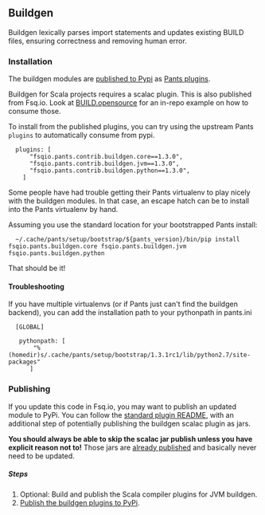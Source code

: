 ## Buildgen

Buildgen lexically parses import statements and updates existing BUILD files, ensuring correctness and removing human error.

### Installation
The buildgen modules are [published to Pypi](https://pypi.python.org/pypi/fsqio.pants.contrib.buildgen.core) as [Pants plugins](https://www.pantsbuild.org/howto_plugin.html).

Buildgen for Scala projects requires a scalac plugin. This is also published from Fsq.io. Look at [BUILD.opensource](/BUILD.opensource) for an in-repo example on how to consume those.

To install from the published plugins, you can try using the upstream Pants `plugins` to automatically consume from pypi.

      plugins: [
          "fsqio.pants.contrib.buildgen.core==1.3.0",
          "fsqio.pants.contrib.buildgen.jvm==1.3.0",
          "fsqio.pants.contrib.buildgen.python==1.3.0",
        ]

Some people have had trouble getting their Pants virtualenv to play nicely with the buildgen modules.
In that case, an escape hatch can be to install into the Pants virtualenv by hand.

Assuming you use the standard location for your bootstrapped Pants install:

      ~/.cache/pants/setup/bootstrap/${pants_version}/bin/pip install fsqio.pants.buildgen.core fsqio.pants.buildgen.jvm fsqio.pants.buildgen.python

That should be it!


#### Troubleshooting
If you have multiple virtualenvs (or if Pants just can't find the buildgen backend),
you can add the installation path to your pythonpath in pants.ini


      [GLOBAL]

       pythonpath: [
           "%(homedir)s/.cache/pants/setup/bootstrap/1.3.1rc1/lib/python2.7/site-packages"
          ]


### Publishing

If you update this code in Fsq.io, you may want to publish an updated module to PyPi. You can follow the [standard plugin README](/src/python/fsqio/pants/README.md), with an additional step of potentially publishing the buildgen scalac plugin as jars.

**You should always be able to skip the scalac jar publish unless you have explicit reason not to!** Those jars are [already published](https://repo1.maven.org/maven2/io/fsq/) and basically never need to be updated.

##### Steps
1. Optional: Build and publish the Scala compiler plugins for JVM buildgen.
1. [Publish the buildgen plugins to PyPi](/src/python/fsqio/pants/).
